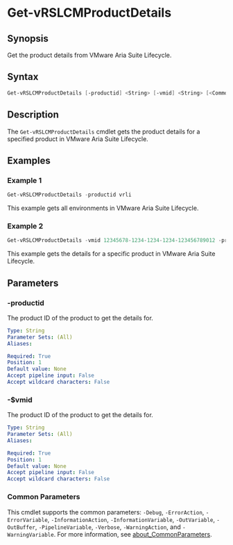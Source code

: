 # Get-vRSLCMProductDetails

## Synopsis

Get the product details from VMware Aria Suite Lifecycle.

## Syntax

```powershell
Get-vRSLCMProductDetails [-productid] <String> [-vmid] <String> [<CommonParameters>]
```

## Description

The `Get-vRSLCMProductDetails` cmdlet gets the product details for a specified product in VMware Aria Suite Lifecycle.

## Examples

### Example 1

```powershell
Get-vRSLCMProductDetails -productid vrli
```

This example gets all environments in VMware Aria Suite Lifecycle.

### Example 2

```powershell
Get-vRSLCMProductDetails -vmid 12345678-1234-1234-1234-123456789012 -productid vrli
```

This example gets the details for a specific product in VMware Aria Suite Lifecycle.

## Parameters

### -productid

The product ID of the product to get the details for.

```yaml
Type: String
Parameter Sets: (All)
Aliases:

Required: True
Position: 1
Default value: None
Accept pipeline input: False
Accept wildcard characters: False
```

### -$vmid

The product ID of the product to get the details for.

```yaml
Type: String
Parameter Sets: (All)
Aliases:

Required: True
Position: 1
Default value: None
Accept pipeline input: False
Accept wildcard characters: False
```
### Common Parameters

This cmdlet supports the common parameters: `-Debug`, `-ErrorAction`, `-ErrorVariable`, `-InformationAction`, `-InformationVariable`, `-OutVariable`, `-OutBuffer`, `-PipelineVariable`, `-Verbose`, `-WarningAction`, and `-WarningVariable`. For more information, see [about_CommonParameters](http://go.microsoft.com/fwlink/?LinkID=113216).
